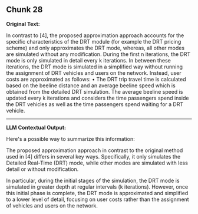 ## Chunk 28

**Original Text:**

In contrast to [4], the proposed approximation approach accounts for the specific
characteristics of the DRT module (for example the DRT pricing scheme) and only approximates the DRT mode,
whereas, all other modes are simulated without any modification. During the first n iterations, the DRT mode is only
simulated in detail every k iterations. In between these iterations, the DRT mode is simulated in a simplified way
without running the assignment of DRT vehicles and users on the network. Instead, user costs are approximated as
follows:
• The DRT trip travel time is calculated based on the beeline distance and an average beeline speed which is obtained from the detailed DRT simulation. The average beeline speed is updated every k iterations and considers
the time passengers spend inside the DRT vehicles as well as the time passengers spend waiting for a DRT
vehicle.

---

**LLM Contextual Output:**

Here's a possible way to summarize this information:

The proposed approximation approach in contrast to the original method used in [4] differs in several key ways. Specifically, it only simulates the Detailed Real-Time (DRT) mode, while other modes are simulated with less detail or without modification. 

In particular, during the initial stages of the simulation, the DRT mode is simulated in greater depth at regular intervals (k iterations). However, once this initial phase is complete, the DRT mode is approximated and simplified to a lower level of detail, focusing on user costs rather than the assignment of vehicles and users on the network.
